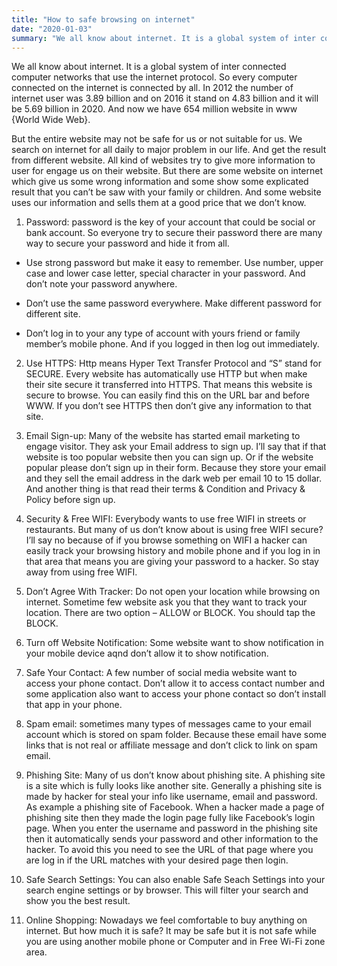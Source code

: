```yaml
---
title: "How to safe browsing on internet"
date: "2020-01-03"
summary: "We all know about internet. It is a global system of inter connected computer networks that use the internet protocol. So every computer connected on the internet is connected by all. In 2012 the number of internet user was 3.89 billion and on 2016 it stand on 4.83 billion and it will be 5.69 billion in 2020. And now we have 654 million website in www {World Wide Web}."
---
```


We all know about internet. It is a global system of inter connected computer networks that use the internet protocol. So every computer connected on the internet is connected by all. In 2012 the number of internet user was 3.89 billion and on 2016 it stand on 4.83 billion and it will be 5.69 billion in 2020. And now we have 654 million website in www {World Wide Web}.

But the entire website may not be safe for us or not suitable for us. We search on internet for all daily to major problem in our life. And get the result from different website. All kind of websites try to give more information to user for engage us on their website. But there are some website on internet which give us some wrong information and some show some explicated result that you can’t be saw with your family or children. And some website uses our information and sells them at a good price that we don’t know.

1.  Password: password is the key of your account that could be social or bank account. So everyone try to secure their password there are many way to secure your password and hide it from all.


-   Use strong password but make it easy to remember. Use number, upper case and lower case letter, special character in your password. And don’t note your password anywhere.

-   Don’t use the same password everywhere. Make different password for different site.

-   Don’t log in to your any type of account with yours friend or family member’s mobile phone. And if you logged in then log out immediately.


2.  Use HTTPS: Http means Hyper Text Transfer Protocol and “S” stand for SECURE. Every website has automatically use HTTP but when make their site secure it transferred into HTTPS. That means this website is secure to browse. You can easily find this on the URL bar and before WWW. If you don’t see HTTPS then don’t give any information to that site.

3.  Email Sign-up: Many of the website has started email marketing to engage visitor. They ask your Email address to sign up. I’ll say that if that website is too popular website then you can sign up. Or if the website popular please don’t sign up in their form. Because they store your email and they sell the email address in the dark web per email 10 to 15 dollar. And another thing is that read their terms & Condition and Privacy & Policy before sign up.

4.  Security & Free WIFI: Everybody wants to use free WIFI in streets or restaurants. But many of us don’t know about is using free WIFI secure? I’ll say no because of if you browse something on WIFI a hacker can easily track your browsing history and mobile phone and if you log in in that area that means you are giving your password to a hacker. So stay away from using free WIFI.

5.  Don’t Agree With Tracker: Do not open your location while browsing on internet. Sometime few website ask you that they want to track your location. There are two option – ALLOW or BLOCK. You should tap the BLOCK.

6.  Turn off Website Notification: Some website want to show notification in your mobile device aqnd don’t allow it to show notification.

7.  Safe Your Contact: A few number of social media website want to access your phone contact. Don’t allow it to access contact number and some application also want to access your phone contact so don’t install that app in your phone.

8.  Spam email: sometimes many types of messages came to your email account which is stored on spam folder. Because these email have some links that is not real or affiliate message and don’t click to link on spam email.

9.  Phishing Site: Many of us don’t know about phishing site. A phishing site is a site which is fully looks like another site. Generally a phishing site is made by hacker for steal your info like username, email and password. As example a phishing site of Facebook. When a hacker made a page of phishing site then they made the login page fully like Facebook’s login page. When you enter the username and password in the phishing site then it automatically sends your password and other information to the hacker. To avoid this you need to see the URL of that page where you are log in if the URL matches with your desired page then login.

10.  Safe Search Settings: You can also enable Safe Seach Settings into your search engine settings or by browser. This will filter your search and show you the best result.

11.  Online Shopping: Nowadays we feel comfortable to buy anything on internet. But how much it is safe? It may be safe but it is not safe while you are using another mobile phone or Computer and in Free Wi-Fi zone area.
